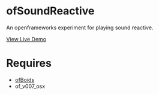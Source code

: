 ofSoundReactive
================

An openframeworks experiment for playing sound reactive.

[View Live Demo](https://vimeo.com/41078447)


Requires
========

* [ofBoids](https://github.com/after12am/ofxBoids)
* of_v007_osx

